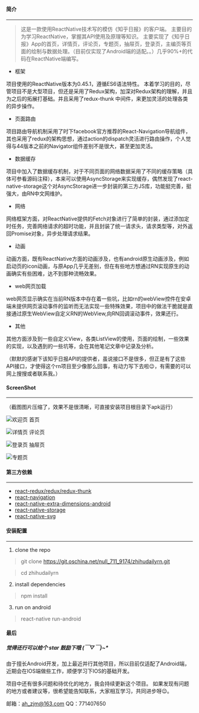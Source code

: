 ##### 
#### 简介
---
> 这是一款使用ReactNative技术写的模仿《知乎日报》的客户端。
主要目的为学习ReactNative，掌握其API使用及原理等知识。
>  主要实现了《知乎日报》App的首页，详情页，评论页，专题页，抽屉页，登录页，主编页等页面的绘制与数据处理。（目前仅实现了Android端的适配。。）几乎90%+的代码在ReactNative端编写。



- 框架

项目使用的ReactNative版本为0.45.1，遵循ES6语法特性。
本着学习的目的，尽管项目不是大型项目，但还是采用了Redux架构，加深对Redux架构的理解，并且为之后的拓展打基础。并且采用了redux-thunk 中间件，来更加灵活的处理各类的异步操作。

- 页面路由

项目路由导航机制采用了时下facebook官方推荐的React-Navigation导航组件，其也采用了redux的架构思想，通过action的dispatch灵活进行路由操作，个人觉得与44版本之前的Navigator组件差别不是很大，甚至更加灵活。

- 数据缓存

项目中加入了数据缓存机制，对于不同页面的网络数据采用了不同的缓存策略（具体可参看源码注释），本来可以使用AsyncStorage来实现缓存，偶然发现了react-native-storage这个对AsyncStorage进一步封装的第三方JS库，功能挺完善，挺强大，由RN中文网维护。

- 网络

网络框架方面，对ReactNative提供的Fetch对象进行了简单的封装，通过添加定时任务，完善网络请求的超时功能，并且封装了统一请求头，请求类型等，对外返回Promise对象，异步处理请求结果。

- 动画

动画方面，既有ReactNative方面的动画涉及，也有android原生动画涉及，例如启动页的icon动画，与原App几乎无差别，但在有些地方想通过RN实现原生的动画确实有些困难，达不到那种流畅效果。

- web网页加载

web网页显示确实在当前RN版本中存在着一些坑，比如rn的webView控件在安卓端未提供网页滚动事件的监听而无法实现一些特殊效果，项目中的做法干脆就是直接通过原生WebView自定义RN的WebView,向RN回调滚动事件，效果还行。

- 其他

其他方面涉及到一些自定义View，各类ListView的使用，页面的绘制，一些效果的实现，以及遇到的一些坑等，会在其他笔记文章中记录及分析。

（默默的感谢下该知乎日报API的提供者，虽说接口不是很多，但正是有了这些API接口，才使得这个rn项目至少像那么回事，有动力写下去啦😉，有需要的可以网上搜搜或者联系我。）
#### ScreenShot
---
（截图图片压缩了，效果不是很清晰，可直接安装项目根目录下apk运行）

![欢迎页  首页](http://upload-images.jianshu.io/upload_images/1948083-dad44eebcedaf8d0.jpg?imageMogr2/auto-orient/strip%7CimageView2/2/w/1240)





![详情页 评论页](http://upload-images.jianshu.io/upload_images/1948083-ac42b517d585a40c.jpg?imageMogr2/auto-orient/strip%7CimageView2/2/w/1240)






![登录页 抽屉页](http://upload-images.jianshu.io/upload_images/1948083-bcfd7a494fd559a1.jpg?imageMogr2/auto-orient/strip%7CimageView2/2/w/1240)






![专题页](http://upload-images.jianshu.io/upload_images/1948083-db9161e17e36a27e.jpg?imageMogr2/auto-orient/strip%7CimageView2/2/w/1240)




#### 第三方依赖
---
- [react-redux/redux/redux-thunk](http://www.ruanyifeng.com/blog/2016/09/redux_tutorial_part_one_basic_usages.html)
-  [react-navigation](https://reactnavigation.org)
- [react-native-extra-dimensions-android](https://github.com/Sunhat/react-native-extra-dimensions-android)
- [react-native-storage](https://github.com/sunnylqm/react-native-storage)
- [react-native-svg](https://github.com/react-native-community/react-native-svg)



#### 安装配置
---
1. clone the repo
> git clone https://git.oschina.net/null_711_9174/zhihudailyrn.git

>cd zhihudailyrn

2. install dependencies 
> npm install

3. run on android 
> react-native run-android

#### 最后

#####    觉得还行可以给个 star 鼓励下哦  (￣▽￣)~*

由于擅长Android开发，加上最近并行其他项目，所以目前仅适配了Android端，近期会在IOS端做些工作，顺便学习下IOS的基础开发。

项目中还有很多问题和待优化的地方，我会持续更新这个项目。
如果发现有问题的地方或者建议等，很希望能告知联系，大家相互学习，共同进步呀😉。


邮箱：ah_zjm@163.com
QQ：771407650